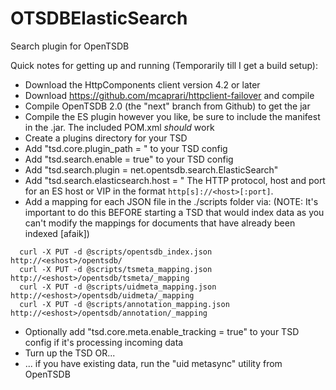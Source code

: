 OTSDBElasticSearch
==================

Search plugin for OpenTSDB

Quick notes for getting up and running (Temporarily till I get a build setup):

* Download the HttpComponents client version 4.2 or later
* Download https://github.com/mcaprari/httpclient-failover and compile
* Compile OpenTSDB 2.0 (the "next" branch from Github) to get the jar
* Compile the ES plugin however you like, be sure to include the manifest in the .jar. The included POM.xml *should* work
* Create a plugins directory for your TSD
* Add "tsd.core.plugin_path = <directory>" to your TSD config
* Add "tsd.search.enable = true" to your TSD config
* Add "tsd.search.plugin = net.opentsdb.search.ElasticSearch" 
* Add "tsd.search.elasticsearch.host = <host>" The HTTP protocol, host and port for an ES host or VIP in the format ``http[s]://<host>[:port]``.
* Add a mapping for each JSON file in the ./scripts folder via:
  (NOTE: It's important to do this BEFORE starting a TSD that would index data as you can't modify the mappings for documents that have already been indexed [afaik])

```  
  curl -X PUT -d @scripts/opentsdb_index.json http://<eshost>/opentsdb/
  curl -X PUT -d @scripts/tsmeta_mapping.json http://<eshost>/opentsdb/tsmeta/_mapping
  curl -X PUT -d @scripts/uidmeta_mapping.json http://<eshost>/opentsdb/uidmeta/_mapping
  curl -X PUT -d @scripts/annotation_mapping.json http://<eshost>/opentsdb/annotation/_mapping
```

* Optionally add "tsd.core.meta.enable_tracking = true" to your TSD config if it's processing incoming data
* Turn up the TSD OR...
* ... if you have existing data, run the "uid metasync" utility from OpenTSDB
